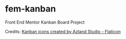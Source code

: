 # fem-kanban
Front End Mentor Kanban Board Project

Credits:
<a href="https://www.flaticon.com/free-icons/kanban" title="kanban icons">Kanban icons created by Azland Studio - Flaticon</a>
